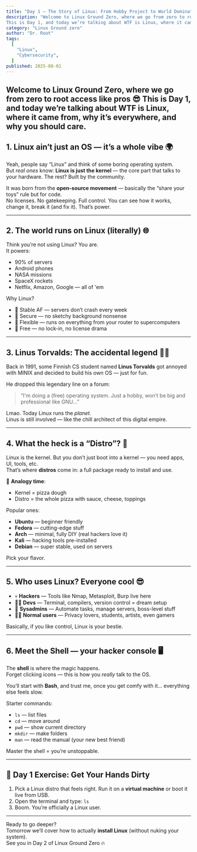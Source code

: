 ```yaml
---
title: "Day 1 — The Story of Linux: From Hobby Project to World Domination"
description: "Welcome to Linux Ground Zero, where we go from zero to root access like pros 😎
This is Day 1, and today we’re talking about WTF is Linux, where it came from, why it’s everywhere, and why you should care."
category: "Linux Ground zero"
author: "Dr. Root"
tags:
  [
    "Linux",
    "Cybersecurity",
  ]
published: 2025-08-01
---
```


Welcome to Linux Ground Zero, where we go from zero to root access like pros 😎
This is Day 1, and today we’re talking about WTF is Linux, where it came from, why it’s everywhere, and why you should care.
---
## 1. Linux ain’t just an OS — it’s a whole vibe 🌍

Yeah, people say “Linux” and think of some boring operating system.  
But _real ones_ know: **Linux is just the kernel** — the core part that talks to your hardware. The rest? Built by the community.

It was born from the **open-source movement** — basically the “share your toys” rule but for code.  
No licenses. No gatekeeping. Full control. You can see how it works, change it, break it (and fix it). That’s power.

---
## 2. The world runs on Linux (literally) 🌐

Think you’re not using Linux? You are.  
It powers:

- 90% of servers
- Android phones
- NASA missions
- SpaceX rockets
- Netflix, Amazon, Google — all of 'em

Why Linux?

- 💪 Stable AF — servers don’t crash every week
- 🔐 Secure — no sketchy background nonsense
- 🧬 Flexible — runs on everything from your router to supercomputers
- 💸 Free — no lock-in, no license drama
---

## 3. Linus Torvalds: The accidental legend 🧑‍💻

Back in 1991, some Finnish CS student named **Linus Torvalds** got annoyed with MINIX and decided to build his own OS — just for fun.

He dropped this legendary line on a forum:

> “I'm doing a (free) operating system. Just a hobby, won’t be big and professional like GNU…”

Lmao. Today Linux runs the _planet_.  
Linus is still involved — like the chill architect of this digital empire.

---

## 4. What the heck is a “Distro”? 🍕

Linux is the kernel. But you don’t just boot into a kernel — you need apps, UI, tools, etc.  
That’s where **distros** come in: a full package ready to install and use.

🔁 **Analogy time**:

- Kernel = pizza dough
- Distro = the whole pizza with sauce, cheese, toppings

Popular ones:

- **Ubuntu** — beginner friendly
- **Fedora** — cutting-edge stuff
- **Arch** — minimal, fully DIY (real hackers love it)
- **Kali** — hacking tools pre-installed
- **Debian** — super stable, used on servers

Pick your flavor.

---

## 5. Who uses Linux? Everyone cool 😎

- 💀 **Hackers** — Tools like Nmap, Metasploit, Burp live here
- 👨‍💻 **Devs** — Terminal, compilers, version control = dream setup
- 🧠 **Sysadmins** — Automate tasks, manage servers, boss-level stuff
- 🙋‍♂️ **Normal users** — Privacy lovers, students, artists, even gamers

Basically, if you like control, Linux is your bestie.

---

## 6. Meet the Shell — your hacker console 🖥️

The **shell** is where the magic happens.  
Forget clicking icons — this is how you _really_ talk to the OS.

You’ll start with **Bash**, and trust me, once you get comfy with it… everything else feels slow.

Starter commands:

- `ls` — list files
- `cd` — move around
- `pwd` — show current directory
- `mkdir` — make folders
- `man` — read the manual (your new best friend)

Master the shell = you’re unstoppable.

---

## 🧪 Day 1 Exercise: Get Your Hands Dirty

1. Pick a Linux distro that feels right. Run it on a **virtual machine** or boot it live from USB.
2. Open the terminal and type: `ls`
3. Boom. You’re officially a Linux user.

---

Ready to go deeper?  
Tomorrow we’ll cover how to actually **install Linux** (without nuking your system).  
See you in Day 2 of Linux Ground Zero 🔥

<!-- Load Waline CSS -->
<link rel="stylesheet" href="https://unpkg.com/@waline/client@v3/dist/waline.css" />

<!-- Comment box container -->
<div id="waline"></div>

<!-- Correct script block -->
<script is:inline type="module">
  import { init } from 'https://unpkg.com/@waline/client@v3/dist/waline.mjs';

  init({
    el: '#waline',
    serverURL: 'https://blog-comment-sand.vercel.app',
    lang: 'en',
    emoji: [
      '//unpkg.com/@waline/emojis@1.1.0/weibo',
      '//unpkg.com/@waline/emojis@1.1.0/bilibili',
    ],
  });
</script>

